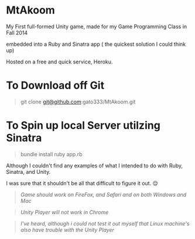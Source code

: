 # MtAkoom 

My First full-formed Unity game, made for my Game Programming Class in Fall 2014

embedded into a Ruby and Sinatra app ( the quickest solution I could think up)

Hosted on a free and quick service, Heroku.


# To Download off Git

> git clone git@github.com:gato333/MtAkoom.git


# To Spin up local Server utilzing Sinatra

> bundle install
> ruby app.rb


Although I couldn't find any examples of what I intended to do with Ruby, Sinatra, and Unity. 

I was sure that it shouldn't be all that difficult to figure it out. :relieved:


> *Game should work on FireFox, and Safari and on both Windows and Mac*

> *Unity Player will not work in Chrome* 

> *I've heard, although i could not test it out myself that Linux machine's also have trouble with the Unity Player*
